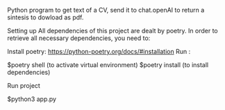 Python program to get text of a CV, send it to chat.openAI to return a sintesis to dowload as pdf.

Setting up All dependencies of this project are dealt by poetry. In order to retrieve all necessary dependencies, you need to:

Install poetry: https://python-poetry.org/docs/#installation
Run :

$poetry shell (to activate virtual environment) $poetry install (to install dependencies)

Run project

$python3 app.py
